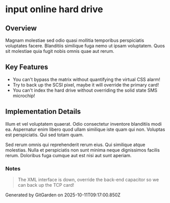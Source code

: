 # input online hard drive

## Overview
Magnam molestiae sed odio quasi mollitia temporibus perspiciatis voluptates facere. Blanditiis similique fuga nemo ut ipsam voluptatem. Quos sit molestiae quia fugit nobis omnis quae aut rerum.

## Key Features
- You can't bypass the matrix without quantifying the virtual CSS alarm!
- Try to back up the SCSI pixel, maybe it will override the primary card!
- You can't index the hard drive without overriding the solid state SMS microchip!

## Implementation Details
Illum et vel voluptatem quaerat. Odio consectetur inventore blanditiis modi ea. Aspernatur enim libero quod ullam similique iste quam qui non. Voluptas est perspiciatis. Qui sed totam quam.
 Sed rerum omnis qui reprehenderit rerum eius. Qui similique atque molestias. Nulla et perspiciatis non sunt minima neque dignissimos facilis rerum. Doloribus fuga cumque aut est nisi aut sunt aperiam.

### Notes
> The XML interface is down, override the back-end capacitor so we can back up the TCP card!

Generated by GitGarden on 2025-10-11T09:17:00.850Z